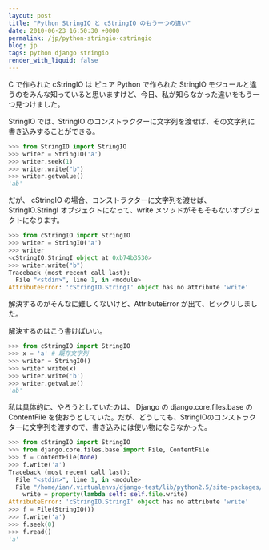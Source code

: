 ```yaml
---
layout: post
title: "Python StringIO と cStringIO のもう一つの違い"
date: 2010-06-23 16:50:30 +0000
permalink: /jp/python-stringio-cstringio
blog: jp
tags: python django stringio
render_with_liquid: false
---
```


C で作られた cStringIO は ピュア Python で作られた StringIO
モジュールと違うのをみんな知っていると思いますけど、今日、私が知らなかった違いをもう一つ見つけました。

StringIO では、StringIO のコンストラクターに文字列を渡せば、その文字列に書き込みすることができる。

```python
>>> from StringIO import StringIO
>>> writer = StringIO('a')
>>> writer.seek(1)
>>> writer.write("b")
>>> writer.getvalue()
'ab'
```

だが、 cStringIO の場合、コンストラクターに文字列を渡せば、StringIO.StringI オブジェクトになって、write
メソッドがそもそもないオブジェクトになります。

```python
>>> from cStringIO import StringIO
>>> writer = StringIO('a')
>>> writer
<cStringIO.StringI object at 0xb74b3530>
>>> writer.write("b")
Traceback (most recent call last):
  File "<stdin>", line 1, in <module>
AttributeError: 'cStringIO.StringI' object has no attribute 'write'
```

解決するのがそんなに難しくないけど、AttributeError が出て、ビックリしました。

解決するのはこう書けばいい。

```python
>>> from cStringIO import StringIO
>>> x = 'a' # 既存文字列
>>> writer = StringIO()
>>> writer.write(x)
>>> writer.write('b')
>>> writer.getvalue()
'ab'
```

私は具体的に、やろうとしていたのは、 Django の django.core.files.base の ContentFile
を使おうとしていた。だが、どうしても、StringIOのコンストラクターに文字列を渡すので、書き込みには使い物にならなかった。

```python
>>> from cStringIO import StringIO
>>> from django.core.files.base import File, ContentFile
>>> f = ContentFile(None)
>>> f.write('a')
Traceback (most recent call last):
  File "<stdin>", line 1, in <module>
  File "/home/ian/.virtualenvs/django-test/lib/python2.5/site-packages/django/core/files/utils.py", line 24, in <lambda>
    write = property(lambda self: self.file.write)
AttributeError: 'cStringIO.StringI' object has no attribute 'write'
>>> f = File(StringIO())
>>> f.write('a')
>>> f.seek(0)
>>> f.read()
'a'
```
